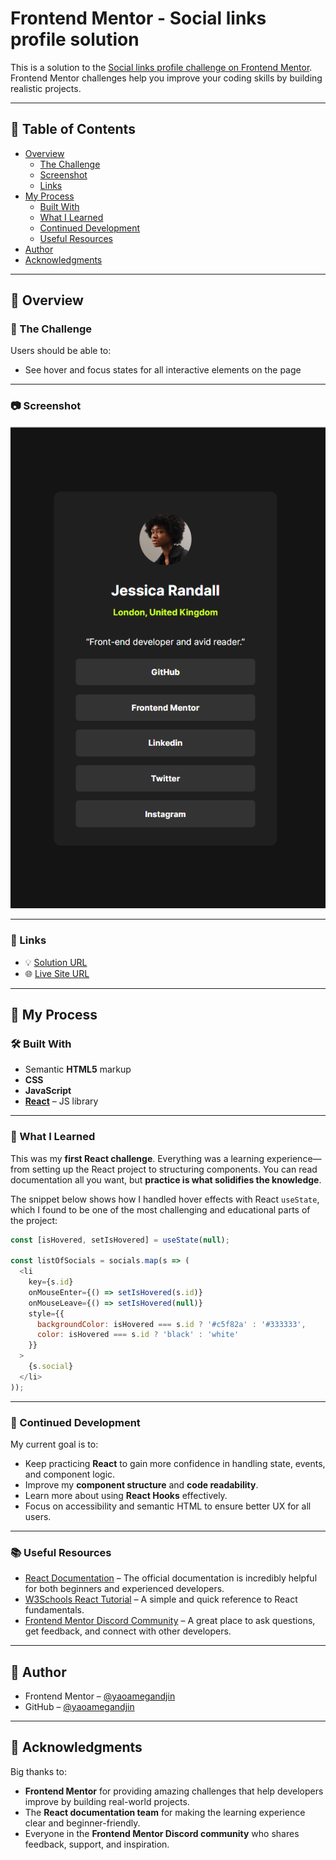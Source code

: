 # Frontend Mentor - Social links profile solution

This is a solution to the [Social links profile challenge on Frontend Mentor](https://www.frontendmentor.io/challenges/social-links-profile-UG32l9m6dQ). Frontend Mentor challenges help you improve your coding skills by building realistic projects.

---

## 📑 Table of Contents

- [Overview](#overview)
  - [The Challenge](#the-challenge)
  - [Screenshot](#screenshot)
  - [Links](#links)
- [My Process](#my-process)
  - [Built With](#built-with)
  - [What I Learned](#what-i-learned)
  - [Continued Development](#continued-development)
  - [Useful Resources](#useful-resources)
- [Author](#author)
- [Acknowledgments](#acknowledgments)

---

## 📌 Overview

### 🧩 The Challenge

Users should be able to:

- See hover and focus states for all interactive elements on the page

---

### 📷 Screenshot

![Screenshot of social links profile](image.png)

---

### 🔗 Links

- 💡 [Solution URL](https://www.frontendmentor.io/solutions/social-links-profile-using-react-js-1NGN3WsV7S)
- 🌐 [Live Site URL](https://social-links-profile-main-ya.netlify.app)

---

## 🔧 My Process

### 🛠️ Built With

- Semantic **HTML5** markup
- **CSS**
- **JavaScript**
- [**React**](https://reactjs.org/) – JS library

---

### 🧠 What I Learned

This was my **first React challenge**. Everything was a learning experience—from setting up the React project to structuring components. You can read documentation all you want, but **practice is what solidifies the knowledge**.

The snippet below shows how I handled hover effects with React `useState`, which I found to be one of the most challenging and educational parts of the project:

```js
const [isHovered, setIsHovered] = useState(null);

const listOfSocials = socials.map(s => (
  <li
    key={s.id}
    onMouseEnter={() => setIsHovered(s.id)}
    onMouseLeave={() => setIsHovered(null)}
    style={{
      backgroundColor: isHovered === s.id ? '#c5f82a' : '#333333',
      color: isHovered === s.id ? 'black' : 'white'
    }}
  >
    {s.social}
  </li>
));
```
---
### 🔄 Continued Development

My current goal is to:

- Keep practicing **React** to gain more confidence in handling state, events, and component logic.
- Improve my **component structure** and **code readability**.
- Learn more about using **React Hooks** effectively.
- Focus on accessibility and semantic HTML to ensure better UX for all users.

---

### 📚 Useful Resources

- [React Documentation](https://react.dev/) – The official documentation is incredibly helpful for both beginners and experienced developers.
- [W3Schools React Tutorial](https://www.w3schools.com/react/) – A simple and quick reference to React fundamentals.
- [Frontend Mentor Discord Community](https://discord.gg/frontendmentor) – A great place to ask questions, get feedback, and connect with other developers.

---

## 👤 Author

- Frontend Mentor – [@yaoamegandjin](https://www.frontendmentor.io/profile/yaoamegandjin)
- GitHub – [@yaoamegandjin](https://github.com/yaoamegandjin)
---

## 🙏 Acknowledgments

Big thanks to:

- **Frontend Mentor** for providing amazing challenges that help developers improve by building real-world projects.
- The **React documentation team** for making the learning experience clear and beginner-friendly.
- Everyone in the **Frontend Mentor Discord community** who shares feedback, support, and inspiration.


